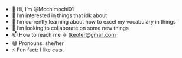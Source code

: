 - 👋 Hi, I’m @Mochimochi01
- 👀 I’m interested in things that idk about
- 🌱 I’m currently learning about how to excel my vocabulary in things
- 💞️ I’m looking to collaborate on some new things
- 📫 How to reach me -> tkeoter@gmail.com
- 😄 Pronouns: she/her
- ⚡ Fun fact: I like cats.

<!---
Mochimochi01/Mochimochi01 is a ✨ special ✨ repository because its `README.md` (this file) appears on your GitHub profile.
You can click the Preview link to take a look at your changes.
--->
